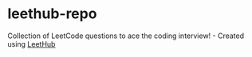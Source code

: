 # leethub-repo
Collection of LeetCode questions to ace the coding interview! - Created using [LeetHub](https://github.com/QasimWani/LeetHub)
